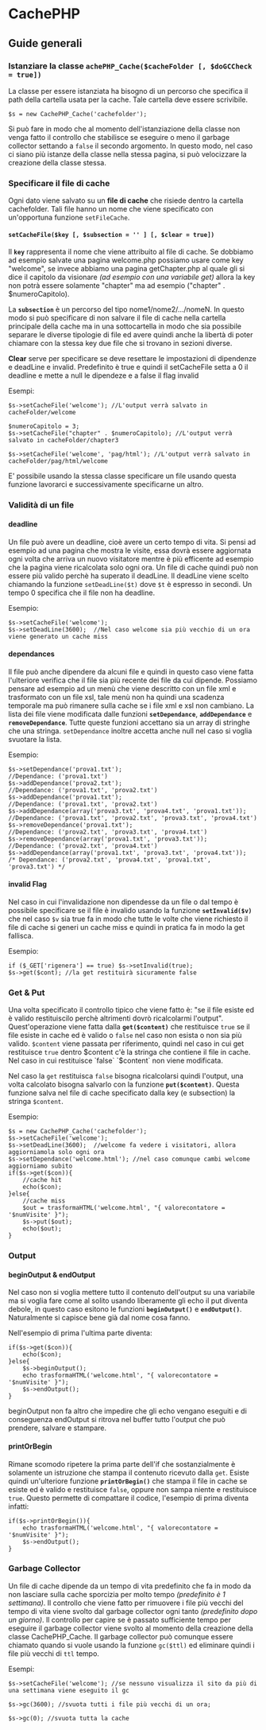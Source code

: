 CachePHP
===========

Guide generali
--------------

### Istanziare la classe `achePHP_Cache($cacheFolder [, $doGCCheck = true])`

La classe per essere istanziata ha bisogno di un percorso che specifica il path della cartella usata per la cache. Tale cartella deve essere scrivibile.

	$s = new CachePHP_Cache('cachefolder');

Si può fare in modo che al momento dell'istanziazione della classe non venga fatto il controllo che stabilisce se eseguire o meno il garbage collector settando a `false` il secondo argomento. In questo modo, nel caso ci siano più istanze della classe nella stessa pagina, si può velocizzare la creazione della classe stessa.

### Specificare il file di cache

Ogni dato viene salvato su un **file di cache** che risiede dentro la cartella cachefolder. Tali file hanno un nome che viene specificato con un'opportuna funzione `setFileCache`.

#### `setCacheFile($key [, $subsection = '' ] [, $clear = true])`

 Il **`key`** rappresenta il nome che viene attribuito al file di cache. Se dobbiamo ad esempio salvate una pagina welcome.php possiamo usare come key "welcome", se invece abbiamo una pagina getChapter.php al quale gli si dice il capitolo da visionare _(ad esempio con una variabile get)_ allora la key non potrà essere solamente "chapter" ma ad esempio ("chapter" . $numeroCapitolo). 

La **`subsection`** è un percorso del tipo nome1/nome2/.../nomeN. In questo modo si può specificare di non salvare il file di cache nella cartella principale della cache ma in una sottocartella in modo che sia possibile separare le diverse tipologie di file ed avere quindi anche la libertà di poter chiamare con la stessa key due file che si trovano in sezioni diverse.

**Clear** serve per specificare se deve resettare le impostazioni di dipendenze e deadLine e invalid. Predefinito è true e quindi il setCacheFile setta a 0 il deadline e mette a null le dipendeze e a false il flag invalid

Esempi:

	$s->setCacheFile('welcome'); //L'output verrà salvato in cacheFolder/welcome

	$numeroCapitolo = 3;
	$s->setCacheFile("chapter" . $numeroCapitolo); //L'output verrà salvato in cacheFolder/chapter3

	$s->setCacheFile('welcome', 'pag/html'); //L'output verrà salvato in cacheFolder/pag/html/welcome
	
E' possibile usando la stessa classe specificare un file usando questa funzione lavorarci e successivamente specificarne un altro.

### Validità di un file

#### deadline

Un file può avere un deadline, cioè avere un certo tempo di vita. Si pensi ad esempio ad una pagina che mostra le visite, essa dovrà essere aggiornata ogni volta che arriva un nuovo visitatore mentre è più efficente ad esempio che la pagina viene ricalcolata solo ogni ora. Un file di cache quindi può non essere più valido perchè ha superato il deadLine. Il deadLine viene scelto chiamando la funzione `setDeadLine($t)` dove `$t` è espresso in secondi. Un tempo 0 specifica che il file non ha deadline.

Esempio:

	$s->setCacheFile('welcome');
	$s->setDeadLine(3600); 	//Nel caso welcome sia più vecchio di un ora viene generato un cache miss

#### dependances

Il file può anche dipendere da alcuni file e quindi in questo caso viene fatta l'ulteriore verifica che il file sia più recente dei file da cui dipende.
Possiamo pensare ad esempio ad un menù che viene descritto con un file xml e trasformato con un file xsl, tale menù non ha quindi una scadenza temporale ma può rimanere sulla cache se i file xml e xsl non cambiano. La lista dei file viene modificata dalle funzioni **`setDependance`**, **`addDependance`** e **`removeDependance`**. Tutte queste funzioni accettano sia un array di stringhe che una stringa. `setDependance` inoltre accetta anche null nel caso si voglia svuotare la lista.

Esempio:

	$s->setDependance('prova1.txt'); 
	//Dependance: ('prova1.txt')
	$s->addDependance('prova2.txt');
	//Dependance: ('prova1.txt', 'prova2.txt')
	$s->addDependance('prova1.txt');
	//Dependance: ('prova1.txt', 'prova2.txt')
	$s->addDependance(array('prova3.txt', 'prova4.txt', 'prova1.txt'));
	//Dependance: ('prova1.txt', 'prova2.txt', 'prova3.txt', 'prova4.txt')
	$s->removeDependance('prova1.txt');
	//Dependance: ('prova2.txt', 'prova3.txt', 'prova4.txt')
	$s->removeDependance(array('prova1.txt', 'prova3.txt'));
	//Dependance: ('prova2.txt', 'prova4.txt')
	$s->addDependance(array('prova1.txt', 'prova3.txt', 'prova4.txt'));
	/* Dependance: ('prova2.txt', 'prova4.txt', 'prova1.txt', 'prova3.txt') */

#### invalid Flag

Nel caso in cui l'invalidazione non dipendesse da un file o dal tempo è possibile specificare se il file è invalido usando la funzione **`setInvalid($v)`** che nel caso `$v` sia true fa in modo che tutte le volte che viene richiesto il file di cache si generi un cache miss e quindi in pratica fa in modo la get fallisca.

Esempio:

	if ($_GET['rigenera'] == true) $s->setInvalid(true);
	$s->get($cont); //la get restituirà sicuramente false

### Get & Put

Una volta specificato il controllo tipico che viene fatto è: "se il file esiste ed è valido restituiscilo perchè altrimenti dovrò ricalcolarmi l'output".
Quest'operazione viene fatta dalla **`get($content)`** che restituisce `true` se il file esiste in cache ed è valido o `false` nel caso non esista o non sia più valido. `$content` viene passata per riferimento, quindi nel caso in cui get restituisce `true` dentro $content c'è la stringa che contiene il file in cache. Nel caso in cui restituisce `false` `$content` non viene modificata.

Nel caso la `get` restituisca `false` bisogna ricalcolarsi quindi l'output, una volta calcolato bisogna salvarlo con la funzione **`put($content)`**. Questa funzione salva nel file di cache specificato dalla key (e subsection) la stringa `$content`.

Esempio:

	$s = new CachePHP_Cache('cachefolder');
	$s->setCacheFile('welcome');
	$s->setDeadLine(3600); 	//welcome fa vedere i visitatori, allora aggiorniamola solo ogni ora
	$s->setDependance('welcome.html'); //nel caso comunque cambi welcome aggiorniamo subito
	if($s->get($con)){
		//cache hit
		echo($con);
	}else{
		//cache miss
		$out = trasformaHTML('welcome.html', "{ valorecontatore = '$numVisite' }");
		$s->put($out);
		echo($out);
	}

### Output

#### beginOutput & endOutput

Nel caso non si voglia mettere tutto il contenuto dell'output su una variabile ma si voglia fare come al solito usando liberamente gli echo il put diventa debole, in questo caso esitono le funzioni **`beginOutput()`** e **`endOutput()`**. Naturalmente si capisce bene già dal nome cosa fanno.

Nell'esempio di prima l'ultima parte diventa:
	
	if($s->get($con)){
		echo($con);
	}else{
		$s->beginOutput();
		echo trasformaHTML('welcome.html', "{ valorecontatore = '$numVisite' }");
		$s->endOutput();
	}

beginOutput non fa altro che impedire che gli echo vengano eseguiti e di conseguenza endOutput si ritrova nel buffer tutto l'output che può prendere, salvare e stampare.

#### printOrBegin

Rimane scomodo ripetere la prima parte dell'if che sostanzialmente è solamente un istruzione che stampa il contenuto ricevuto dalla `get`. Esiste quindi un'ulteriore funzione **`printOrBegin()`** che stampa il file in cache se esiste ed è valido e restituisce `false`, oppure non sampa niente e restituisce `true`. Questo permette di compattare il codice, l'esempio di prima diventa infatti:

	if($s->printOrBegin()){
		echo trasformaHTML('welcome.html', "{ valorecontatore = '$numVisite' }");
		$s->endOutput();
	}


### Garbage Collector

Un file di cache dipende da un tempo di vita predefinito che fa in modo da non lasciare sulla cache sporcizia per molto tempo _(predefinito è 1 settimana)_. Il controllo che viene fatto per rimuovere i file più vecchi del tempo di vita viene svolto dal garbage collector ogni tanto _(predefinito dopo un giorno)_. Il controllo per capire se è passato sufficiente tempo per eseguire il garbage collector viene svolto al momento della creazione della classe CachePHP_Cache. Il garbage collector può comunque essere chiamato quando si vuole usando la funzione `gc($ttl)` ed eliminare quindi i file più vecchi di `ttl` tempo.

Esempi:

	$s->setCacheFile('welcome'); //se nessuno visualizza il sito da più di una settimana viene eseguito il gc

	$s->gc(3600); //svuota tutti i file più vecchi di un ora;

	$s->gc(0); //svuota tutta la cache

